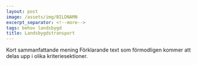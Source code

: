 ```yaml
---
layout: post
image: /assets/img/BILDNAMN
excerpt_separator: <!--more-->
tags: behov landsbygd
title: Landsbygdstransport
---
```

Kort sammanfattande mening <!--more-->
Förklarande text som förmodligen kommer att delas upp i olika kriteriesektioner.
